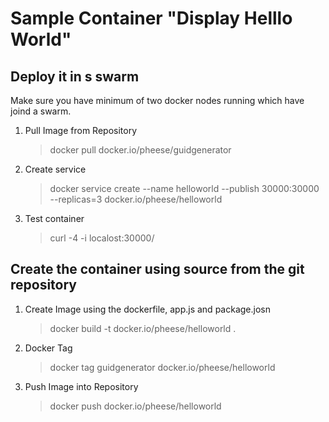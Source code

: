 # Sample Container "Display Helllo World"

## Deploy it in s swarm
Make sure you have minimum of two docker nodes running which have joind a swarm.

1) Pull Image from Repository 
    >docker pull docker.io/pheese/guidgenerator

2. Create service 
    >docker service create --name helloworld --publish 30000:30000 --replicas=3 docker.io/pheese/helloworld

3. Test container
    >curl -4 -i localost:30000/

## Create the container using source from the git repository

1. Create Image using the dockerfile, app.js and package.josn
    > docker build -t docker.io/pheese/helloworld .

2. Docker Tag
    >docker tag guidgenerator docker.io/pheese/helloworld

3. Push Image into Repository
    >docker push docker.io/pheese/helloworld

